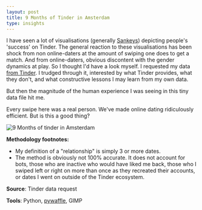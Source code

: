 ```yaml
---
layout: post
title: 9 Months of Tinder in Amsterdam
type: insights
---
```


I have seen a lot of visualisations (generally [Sankeys](https://en.wikipedia.org/wiki/Sankey_diagram)) depicting people's 'success' on Tinder. The general reaction to these visualisations has been shock from non online-daters at the amount of swiping one does to get a match. And from online-daters, obvious discontent with the gender dynamics at play. So I thought I'd have a look myself. I requested my data [from Tinder](https://account.gotinder.com/data). I trudged through it, interested by what Tinder provides, what they don't, and what constructive lessons I may learn from my own data. 

But then the magnitude of the human experience I was seeing in this tiny data file hit me. 

Every swipe here was a real person. We've made online dating ridiculously efficient. But is this a good thing?

![9 Months of tinder in Amsterdam](http://rian-van-den-ander.github.io/images/visu/tinder_9months.png "9 Months of Tinder in Amsterdam")

**Methodology footnotes:**
* My definition of a "relationship" is simply 3 or more dates. 
* The method is obviously not 100% accurate. It does not account for bots, those who are inactive who would have liked me back, those who I swiped left or right on more than once as they recreated their accounts, or dates I went on outside of the Tinder ecosystem.

**Source**: Tinder data request

**Tools**: Python, [pywaffle](https://github.com/ligyxy/PyWaffle), GIMP

